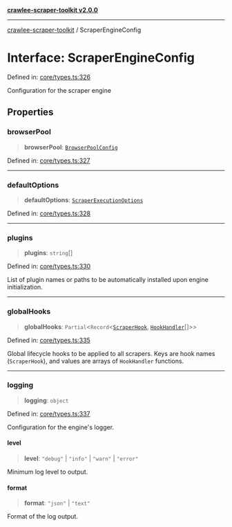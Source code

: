 [**crawlee-scraper-toolkit v2.0.0**](../README.md)

***

[crawlee-scraper-toolkit](../globals.md) / ScraperEngineConfig

# Interface: ScraperEngineConfig

Defined in: [core/types.ts:326](https://github.com/devalexanderdaza/crawlee-scraper-toolkit/blob/main/src/core/types.ts#L326)

Configuration for the scraper engine

## Properties

### browserPool

> **browserPool**: [`BrowserPoolConfig`](BrowserPoolConfig.md)

Defined in: [core/types.ts:327](https://github.com/devalexanderdaza/crawlee-scraper-toolkit/blob/main/src/core/types.ts#L327)

***

### defaultOptions

> **defaultOptions**: [`ScraperExecutionOptions`](ScraperExecutionOptions.md)

Defined in: [core/types.ts:328](https://github.com/devalexanderdaza/crawlee-scraper-toolkit/blob/main/src/core/types.ts#L328)

***

### plugins

> **plugins**: `string`[]

Defined in: [core/types.ts:330](https://github.com/devalexanderdaza/crawlee-scraper-toolkit/blob/main/src/core/types.ts#L330)

List of plugin names or paths to be automatically installed upon engine initialization.

***

### globalHooks

> **globalHooks**: `Partial`\<`Record`\<[`ScraperHook`](../type-aliases/ScraperHook.md), [`HookHandler`](../type-aliases/HookHandler.md)[]\>\>

Defined in: [core/types.ts:335](https://github.com/devalexanderdaza/crawlee-scraper-toolkit/blob/main/src/core/types.ts#L335)

Global lifecycle hooks to be applied to all scrapers.
Keys are hook names (`ScraperHook`), and values are arrays of `HookHandler` functions.

***

### logging

> **logging**: `object`

Defined in: [core/types.ts:337](https://github.com/devalexanderdaza/crawlee-scraper-toolkit/blob/main/src/core/types.ts#L337)

Configuration for the engine's logger.

#### level

> **level**: `"debug"` \| `"info"` \| `"warn"` \| `"error"`

Minimum log level to output.

#### format

> **format**: `"json"` \| `"text"`

Format of the log output.
